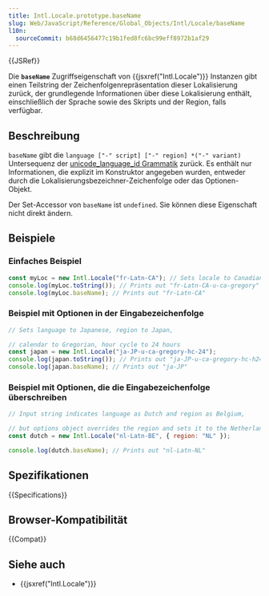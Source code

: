 ```yaml
---
title: Intl.Locale.prototype.baseName
slug: Web/JavaScript/Reference/Global_Objects/Intl/Locale/baseName
l10n:
  sourceCommit: b68d6456477c19b1fed8fc6bc99eff8972b1af29
---
```


{{JSRef}}

Die **`baseName`** Zugriffseigenschaft von {{jsxref("Intl.Locale")}} Instanzen gibt einen Teilstring der Zeichenfolgenrepräsentation dieser Lokalisierung zurück, der grundlegende Informationen über diese Lokalisierung enthält, einschließlich der Sprache sowie des Skripts und der Region, falls verfügbar.

## Beschreibung

`baseName` gibt die `language ["-" script] ["-" region] *("-" variant)` Untersequenz der [unicode_language_id Grammatik](https://www.unicode.org/reports/tr35/#Identifiers) zurück. Es enthält nur Informationen, die explizit im Konstruktor angegeben wurden, entweder durch die Lokalisierungsbezeichner-Zeichenfolge oder das Optionen-Objekt.

Der Set-Accessor von `baseName` ist `undefined`. Sie können diese Eigenschaft nicht direkt ändern.

## Beispiele

### Einfaches Beispiel

```js
const myLoc = new Intl.Locale("fr-Latn-CA"); // Sets locale to Canadian French
console.log(myLoc.toString()); // Prints out "fr-Latn-CA-u-ca-gregory"
console.log(myLoc.baseName); // Prints out "fr-Latn-CA"
```

### Beispiel mit Optionen in der Eingabezeichenfolge

```js
// Sets language to Japanese, region to Japan,

// calendar to Gregorian, hour cycle to 24 hours
const japan = new Intl.Locale("ja-JP-u-ca-gregory-hc-24");
console.log(japan.toString()); // Prints out "ja-JP-u-ca-gregory-hc-h24"
console.log(japan.baseName); // Prints out "ja-JP"
```

### Beispiel mit Optionen, die die Eingabezeichenfolge überschreiben

```js
// Input string indicates language as Dutch and region as Belgium,

// but options object overrides the region and sets it to the Netherlands
const dutch = new Intl.Locale("nl-Latn-BE", { region: "NL" });

console.log(dutch.baseName); // Prints out "nl-Latn-NL"
```

## Spezifikationen

{{Specifications}}

## Browser-Kompatibilität

{{Compat}}

## Siehe auch

- {{jsxref("Intl.Locale")}}
